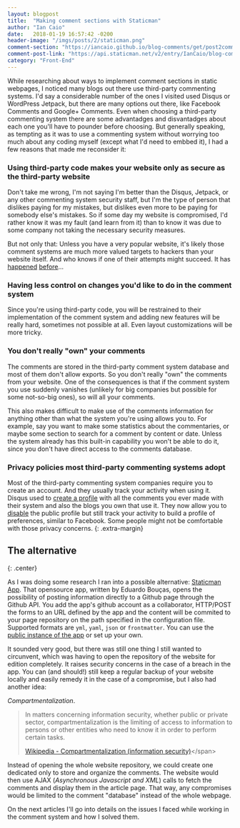 ```yaml
---
layout: blogpost
title:  "Making comment sections with Staticman"
author: "Ian Caio"
date:   2018-01-19 16:57:42 -0200
header-image: "/imgs/posts/2/staticman.png"
comment-section: "https://iancaio.github.io/blog-comments/get/post2comments.json"
comment-post-link: "https://api.staticman.net/v2/entry/IanCaio/blog-comments/master/post2comments"
category: "Front-End"
---
```

While researching about ways to implement comment sections in static webpages,
I noticed many blogs out there use third-party commenting systems. I'd say
a considerable number of the ones I visited used Disqus or WordPress Jetpack,
but there are many options out there, like Facebook Comments and Google+ Comments.
Even when choosing a third-party commenting system there are some advantadges and
disvantadges about each one you'll have to pounder before choosing.
But generally speaking, as tempting as it was to use a commenting system without
worrying too much about any coding myself (except what I'd need to embbed it),
I had a few reasons that made me reconsider it:

### Using third-party code makes your website only as secure as the third-party website

Don't take me wrong, I'm not saying I'm better than the Disqus, Jetpack, or any
other commenting system security staff, but I'm the type of person that dislikes
paying for my mistakes, but dislikes even more to be paying for somebody else's
mistakes. So if some day my website is compromised, I'd rather know it was my
fault (and learn from it) than to know it was due to some company not taking the
necessary security measures.

But not only that: Unless you have a very popular website, it's likely those
comment systems are much more valued targets to hackers than your website itself.
And who knows if one of their attempts might succeed. It has
[happened](https://www.csoonline.com/article/3076225/security/flaw-in-popular-wordpress-plug-in-jetpack-puts-over-a-million-websites-at-risk.html)
[before](https://thehackernews.com/2017/10/disqus-comment-system-hacked.html)...

### Having less control on changes you'd like to do in the comment system

Since you're using third-party code, you will be restrained to their
implementation of the comment system and adding new features will be really
hard, sometimes not possible at all. Even layout customizations will be more tricky.

### You don't really "own" your comments

The comments are stored in the third-party comment system database and most of
them don't allow exports. So you don't really "own" the comments from your website. One of
the consequences is that if the comment system you use suddenly vanishes (unlikely for big
companies but possible for some not-so-big ones), so will all your comments.

This also makes difficult to make use of the comments information for anything other
than what the system you're using allows you to. For example, say you want to make some
statistics about the commentaries, or maybe some section to search for a comment by content
or date. Unless the system already has this built-in capability you won't be able to
do it, since you don't have direct access to the comments database.

### Privacy policies most third-party commenting systems adopt

Most of the third-party commenting system companies require you to create an
account. And they usually track your activity when using it. Disqus used to
[create a profile](https://www.baekdal.com/insights/the-first-rule-of-privacy)
with all the comments you ever made with their system and also the blogs you own
that use it. They now allow you to
[disable](https://help.disqus.com/customer/portal/articles/1197204-making-your-activity-private)
the public profile but still track your activity to build a profile of preferences,
similar to Facebook. Some people might not be comfortable with those privacy concerns.
{: .extra-margin}

## The alternative
{: .center}

As I was doing some research I ran into a possible alternative:
[Staticman App](https://github.com/eduardoboucas/staticman). That opensource app, written by
Eduardo Bouças, opens the possibility of posting information directly to a Github page
through the Github API. You add the app's github account as a collaborator, HTTP/POST the
forms to an URL defined by the app and the content will be commited to your page repository
on the path specified in the configuration file. Supported formats are `yml`, `yaml`, `json`
or `frontmatter`. You can use the
[public instance of the app](https://staticman.net/) or set up your own.

It sounded very good, but there was still one thing I still wanted to circunvent, which was having
to open the repository of the website for edition completely. It raises security concerns
in the case of a breach in the app. You can (and should!) still keep a regular backup of your website
locally and easily remedy it in the case of a compromise, but I also had another idea:

_Compartmentalization_.

> In matters concerning information security, whether public or private sector,
> compartmentalization is the limiting of access to information to persons or other entities
> who need to know it in order to perform certain tasks.
>
> <span class="author">[Wikipedia - Compartmentalization (information security)](https://en.wikipedia.org/wiki/Compartmentalization_(information_security))</span>

Instead of opening the whole website repository, we could create one dedicated only to
store and organize the comments. The website would then use AJAX (_Asynchronous Javascript
and XML_) calls to fetch the comments and display them in the article page. That way, any
compromises would be limited to the comment "database" instead of the whole webpage.

On the next articles I'll go into details on the issues I faced while working in the comment
system and how I solved them.
